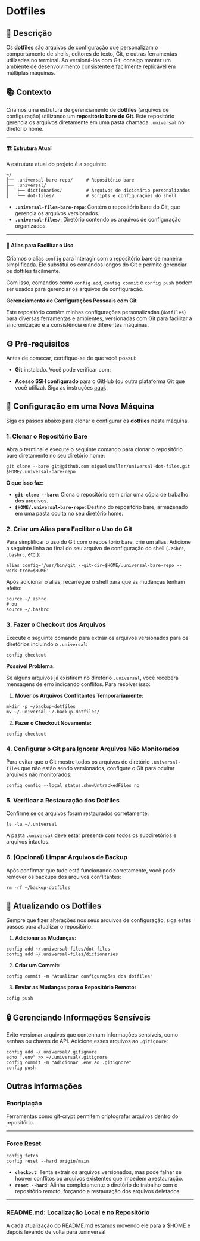 # Dotfiles

## 📄 **Descrição**

Os **dotfiles** são arquivos de configuração que personalizam o comportamento de shells, editores de texto, Git, e outras ferramentas utilizadas no terminal. Ao versioná-los com Git, consigo manter um ambiente de desenvolvimento consistente e facilmente replicável em múltiplas máquinas.


## 📚 **Contexto**

Criamos uma estrutura de gerenciamento de **dotfiles** (arquivos de configuração) utilizando um **repositório bare do Git**. Este repositório gerencia os arquivos diretamente em uma pasta chamada `.universal` no diretório home.

---

#### 🏗️ **Estrutura Atual**

A estrutura atual do projeto é a seguinte:

```
~/
├── .universal-bare-repo/     # Repositório bare
├── .universal/
│   ├── dictionaries/         # Arquivos de dicionário personalizados
│   └── dot-files/            # Scripts e configurações do shell
```

- **`.universal-files-bare-repo`**: Contém o repositório bare do Git, que gerencia os arquivos versionados.
- **`.universal-files/`**: Diretório contendo os arquivos de configuração organizados.

---

#### 🔗  **Alias para Facilitar o Uso**

Criamos o alias `config` para interagir com o repositório bare de maneira simplificada. Ele substitui os comandos longos do Git e permite gerenciar os dotfiles facilmente.

Com isso, comandos como `config add`, `config commit` e `config push` podem ser usados para gerenciar os arquivos de configuração.


**Gerenciamento de Configurações Pessoais com Git**

Este repositório contém minhas configurações personalizadas (`dotfiles`) para diversas ferramentas e ambientes, versionadas com Git para facilitar a sincronização e a consistência entre diferentes máquinas.

## ⚙️ **Pré-requisitos**

Antes de começar, certifique-se de que você possui:

- **Git** instalado. Você pode verificar com:

- **Acesso SSH configurado** para o GitHub (ou outra plataforma Git que você utiliza). Siga as instruções [aqui](https://docs.github.com/pt/authentication/connecting-to-github-with-ssh).

## 🚀 **Configuração em uma Nova Máquina**

Siga os passos abaixo para clonar e configurar os **dotfiles** nesta máquina.

### 1. **Clonar o Repositório Bare**

Abra o terminal e execute o seguinte comando para clonar o repositório bare diretamente no seu diretório home:

```shell
git clone --bare git@github.com:miguelsmuller/universal-dot-files.git $HOME/.universal-bare-repo
```

**O que isso faz:**

- **`git clone --bare`**: Clona o repositório sem criar uma cópia de trabalho dos arquivos.
- **`$HOME/.universal-bare-repo`**: Destino do repositório bare, armazenado em uma pasta oculta no seu diretório home.

### 2. **Criar um Alias para Facilitar o Uso do Git**

Para simplificar o uso do Git com o repositório bare, crie um alias. Adicione a seguinte linha ao final do seu arquivo de configuração do shell (`.zshrc`, `.bashrc`, etc.):

```shell
alias config='/usr/bin/git --git-dir=$HOME/.universal-bare-repo --work-tree=$HOME'
```

Após adicionar o alias, recarregue o shell para que as mudanças tenham efeito:

```shell
source ~/.zshrc
# ou
source ~/.bashrc
```

### 3. **Fazer o Checkout dos Arquivos**

Execute o seguinte comando para extrair os arquivos versionados para os diretórios incluindo o `.universal`:

```shell
config checkout
```

**Possível Problema:**

Se alguns arquivos já existirem no diretório `.universal`, você receberá mensagens de erro indicando conflitos. Para resolver isso:

1. **Mover os Arquivos Conflitantes Temporariamente:**

```shell
mkdir -p ~/backup-dotfiles
mv ~/.universal ~/.backup-dotfiles/
```

2. **Fazer o Checkout Novamente:**

```shell
config checkout
```

### 4. **Configurar o Git para Ignorar Arquivos Não Monitorados**

Para evitar que o Git mostre todos os arquivos do diretório `.universal-files` que não estão sendo versionados, configure o Git para ocultar arquivos não monitorados:

```
config config --local status.showUntrackedFiles no
```

### 5. **Verificar a Restauração dos Dotfiles**

Confirme se os arquivos foram restaurados corretamente:

```shell
ls -la ~/.universal
```

A pasta `.universal` deve estar presente com todos os subdiretórios e arquivos intactos.

### 6. **(Opcional) Limpar Arquivos de Backup**

Após confirmar que tudo está funcionando corretamente, você pode remover os backups dos arquivos conflitantes:

```shell
rm -rf ~/backup-dotfiles
```

## 🔄 **Atualizando os Dotfiles**

Sempre que fizer alterações nos seus arquivos de configuração, siga estes passos para atualizar o repositório:

1. **Adicionar as Mudanças:**

```shell
config add ~/.universal-files/dot-files
config add ~/.universal-files/dictionaries
```

2. **Criar um Commit:**

```shell
config commit -m "Atualizar configurações dos dotfiles"
```

3. **Enviar as Mudanças para o Repositório Remoto:**

```shell
cofig push
```


## 🔒 **Gerenciando Informações Sensíveis**

Evite versionar arquivos que contenham informações sensíveis, como senhas ou chaves de API. Adicione esses arquivos ao `.gitignore`:

```shell
config add ~/.universal/.gitignore
echo ".env" >> ~/.universal/.gitignore
config commit -m "Adicionar .env ao .gitignore"
config push
```

## Outras informações

### Encriptação

Ferramentas como git-crypt permitem criptografar arquivos dentro do repositório.

---

### Force Reset

```shell
config fetch
config reset --hard origin/main
```

- **`checkout`**: Tenta extrair os arquivos versionados, mas pode falhar se houver conflitos ou arquivos existentes que impedem a restauração.
- **`reset --hard`**: Alinha completamente o diretório de trabalho com o repositório remoto, forçando a restauração dos arquivos deletados.

---

### **README.md: Localização Local e no Repositório**

A cada atualização do README.md estamos movendo ele para a $HOME e depois levando de volta para .uninversal
